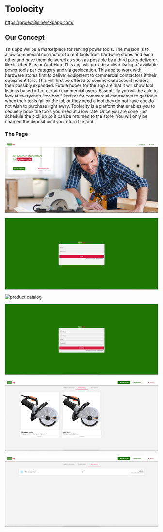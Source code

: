 # Toolocity

https://project3js.herokuapp.com/

## Our Concept

This app will be a marketplace for renting power tools. The mission is to allow commercial contractors to rent tools from hardware stores and each other  and have them delivered as soon as possible by a third party deliverer like in Uber Eats or GrubHub. This app will provide a clear listing of available power tools per category and via  geolocation.  This app to work with hardware stores first to deliver equipment to commercial contractors if their equipment fails. This will first be offered to commercial account holders, then possibly expanded.  Future hopes for the app are that it will show tool listings based off of certain commercial users. Essentially you will be able to look at everyone’s “toolbox.”
Perfect for commercial contractors to get tools when their tools fail on the job or they need a tool they do not have and do not wish to purchase right away. Toolocity is a platform that enables you to securely book the tools you need at a low rate. Once you are done, just schedule the pick up so it can be returned to the store. You will only be charged the deposit until you return the tool.

### The Page

![main](toolocity_images/toolocity_mainpage.png)

![login](toolocity_images/toolocity_loginpage.png)

![product catalog](ttoolocity_images/toolocity_productcatalogpage.png)

![registration page](toolocity_images/toolocity_registrationpage.png)

![listings](toolocity_images/toolocity_listingspage.png)

![rental](toolocity_images/toolocity_rentalspage.png)



